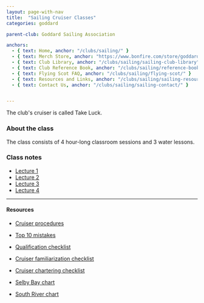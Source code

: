 ```yaml
---
layout: page-with-nav
title:  "Sailing Cruiser Classes"
categories: goddard

parent-club: Goddard Sailing Association

anchors:
  - { text: Home, anchor: "/clubs/sailing/" }
  - { text: Merch Store, anchor: "https://www.bonfire.com/store/goddard-sailing-association-store/", external: true }
  - { text: Club Library, anchor: "/clubs/sailing/sailing-club-library" }
  - { text: Club Reference Book, anchor: "/clubs/sailing/reference-book/" }
  - { text: Flying Scot FAQ, anchor: "/clubs/sailing/flying-scot/" }
  - { text: Resources and Links, anchor: "/clubs/sailing/sailing-resources/" }
  - { text: Contact Us, anchor: "/clubs/sailing/sailing-contact/" }


---
```


The club's cruiser is called Take Luck.

### About the class

The class consists of 4 hour-long classroom sessions and 3 water lessons.

### Class notes

- [Lecture 1](https://docs.google.com/presentation/d/1ukJ7nF3rpSfJE5eiPypBuUgnp-Liy76O/edit?usp=drive_link&ouid=115722727750444071792&rtpof=true&sd=true)
- [Lecture 2](https://docs.google.com/presentation/d/1k_6y5HBxnW3ELiokabu3xHsvvQREB3dP/edit?usp=drive_link&ouid=115722727750444071792&rtpof=true&sd=true)
- [Lecture 3](https://docs.google.com/presentation/d/1kEAoSl8eF_v_1W2g_Yea5IQ4I1VeQ_OA/edit?usp=drive_link&ouid=115722727750444071792&rtpof=true&sd=true)
- [Lecture 4](https://docs.google.com/presentation/d/1Kq6Tv9kVJY57vlZcKiKCazPcE3q4wT6L/edit?usp=drive_link&ouid=115722727750444071792&rtpof=true&sd=true)

---

#### Resources
- [Cruiser procedures](https://docs.google.com/document/d/1ALL2HIJ7TNKVg8WOZ3JoZlqEwKLHvI97/edit?usp=drive_link&ouid=115722727750444071792&rtpof=true&sd=true)
- [Top 10 mistakes](https://docs.google.com/presentation/d/1hrEvep7uXUKVWBs7_fcplb2v_0n5OPA7/edit?usp=drive_link&ouid=115722727750444071792&rtpof=true&sd=true)
- [Qualification checklist](https://docs.google.com/document/d/1JnhddqDgTNice56UHYfHc9vgtzk8bNb4/edit?usp=drive_link&ouid=115722727750444071792&rtpof=true&sd=true)

- [Cruiser familiarization checklist](https://docs.google.com/document/d/1yvaAZK3PiOiYuGWPQSn7952bkm91_8wJ/edit?usp=drive_link&ouid=115722727750444071792&rtpof=true&sd=true)
- [Cruiser chartering checklist](https://drive.google.com/file/d/1S7gw2YPJ-eGYDWbHfZtClzfcnEBsg_0B/view?usp=drive_link)


- [Selby Bay chart](https://drive.google.com/file/d/1tq4M8mxkRUt8v2yIc3S5McVPL9iStl-r/view?usp=drive_link)
- [South River chart](https://drive.google.com/file/d/1iv2ECm8NhmUW9wWElB3n1msiwNh9vykP/view?usp=drive_link)